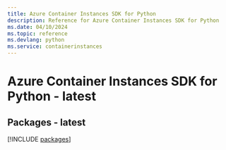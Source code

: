 ```yaml
---
title: Azure Container Instances SDK for Python
description: Reference for Azure Container Instances SDK for Python
ms.date: 04/10/2024
ms.topic: reference
ms.devlang: python
ms.service: containerinstances
---
```

# Azure Container Instances SDK for Python - latest
## Packages - latest
[!INCLUDE [packages](container-instances-index.md)]